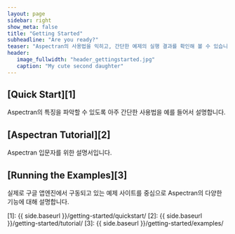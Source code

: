 ```yaml
---
layout: page
sidebar: right
show_meta: false
title: "Getting Started"
subheadline: "Are you ready?"
teaser: "Aspectran의 사용법을 익히고, 간단한 예제의 실행 결과를 확인해 볼 수 있습니다."
header:
   image_fullwidth: "header_gettingstarted.jpg"
   caption: "My cute second daughter"
---
```


## [Quick Start][1]
Aspectran의 특징을 파악할 수 있도록 아주 간단한 사용법을 예를 들어서 설명합니다.

## [Aspectran Tutorial][2]
Aspectran 입문자를 위한 설명서입니다.

## [Running the Examples][3]
실제로 구글 앱엔진에서 구동되고 있는 예제 사이트를 중심으로 Aspectran의 다양한 기능에 대해 설명합니다.

[1]: {{ side.baseurl }}/getting-started/quickstart/
[2]: {{ side.baseurl }}/getting-started/tutorial/
[3]: {{ side.baseurl }}/getting-started/examples/
